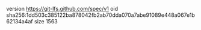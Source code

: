 version https://git-lfs.github.com/spec/v1
oid sha256:1dd503c385122ba878042fb2ab70dda070a7abe91089e448a067e1b62134a4af
size 1563
